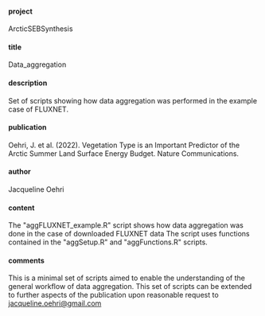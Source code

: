 #### project      
ArcticSEBSynthesis
#### title     
Data_aggregation
#### description  
Set of scripts showing how data aggregation was performed in the example case of FLUXNET.
#### publication
Oehri, J. et al. (2022). Vegetation Type is an Important Predictor of the Arctic Summer Land Surface Energy Budget. Nature Communications.
#### author       
Jacqueline Oehri
#### content
The "aggFLUXNET_example.R" script shows how data aggregation was done in the case of downloaded FLUXNET data
The script uses functions contained in the "aggSetup.R" and "aggFunctions.R" scripts.
#### comments      
This is a minimal set of scripts aimed to enable the understanding of the general workflow of data aggregation.
This set of scripts can be extended to further aspects of the publication upon reasonable request to jacqueline.oehri@gmail.com
